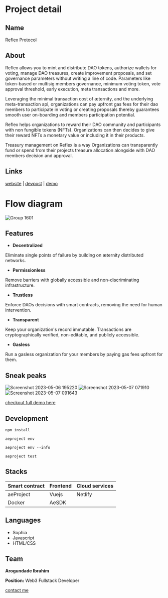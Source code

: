 # Project detail
## Name
Reflex Protocol

## About
Reflex allows you to mint and distribute DAO tokens, authorize wallets for voting, manage DAO treasures, create improvement proposals, and set governance parameters without writing a line of code. Parameters like token-based or multisig members governance, minimum voting token, vote approval threshold, early execution, meta transactions and more.

Leveraging the minimal transaction cost of æternity, and the underlying meta-transaction api, organizations can pay upfront gas fees for their dao members to participate in voting or creating proposals thereby guarantees smooth user on-boarding and members participation potential.

Reflex helps organizations to reward their DAO community and participants with non fungible tokens (NFTs). Organizations can then decides to give their reward NFTs a monetary value or including it in their products.

Treasury management on Reflex is a way Organizations can transparently fund or spend from their projects treasure allocation alongside with DAO members decision and approval.

## Links
[website](https://reflex-protocol.netlify.app) | [devpost](https://devpost.com/software/reflex-protocol) | [demo](https://youtu.be/x75egnHqi3g)


# Flow diagram
![Group 1601](https://github.com/devarogundade/reflex-smart-contracts/assets/81397790/ca2ac96c-53e6-4a3e-a0ae-008b77678766)

## Features

- **Decentralized**

Eliminate single points of failure by building on æternity distributed networks.

- **Permissionless**

Remove barriers with globally accessible and non-discriminating infrastructure.

- **Trustless**

Enforce DAOs decisions with smart contracts, removing the need for human intervention.

- **Transparent**

Keep your organization's record immutable. Transactions are cryptographically verified, non-editable, and publicly accessible.

- **Gasless**

Run a gasless organization for your members by paying gas fees upfront for them.

## Sneak peaks

![Screenshot 2023-05-06 195220](https://github.com/devarogundade/reflex-smart-contracts/assets/81397790/b29dc810-7c8a-489e-b6cb-1cd928fa2bfe)
![Screenshot 2023-05-07 071910](https://github.com/devarogundade/reflex-smart-contracts/assets/81397790/4d039d29-b959-478b-8cb0-f2351365e4e7)
![Screenshot 2023-05-07 091643](https://github.com/devarogundade/reflex-smart-contracts/assets/81397790/1f1c6fce-ab06-4f3d-a070-863ad983f4db)

[checkout full demo here](https://reflex-protocol.netlify.app)

## Development
```
npm install
```

```
aeproject env
```

```
aeproject env --info
```

```
aeproject test
```

## Stacks
 | Smart contract | Frontend | Cloud services |
 |--|--|--|
 | aeProject | Vuejs | Netlify |
 | Docker | AeSDK ||
 
 ## Languages
- Sophia
- Javascript
- HTML/CSS

## Team
**Arogundade Ibrahim**
 
**Position:** Web3 Fullstack Developer
 
[contact me](https://linktr.ee/devarogundade)
